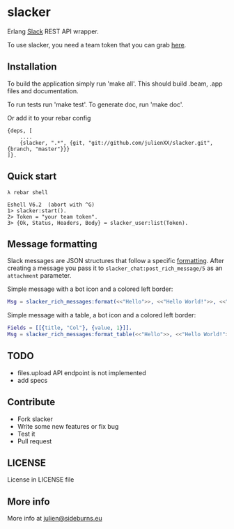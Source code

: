 slacker
=======

Erlang [Slack](http://slack.com) REST API wrapper.

To use slacker, you need a team token that you can grab [here](https://api.slack.com/#auth).

## Installation

To build the application simply run 'make all'. This should build .beam, .app
files and documentation.

To run tests run 'make test'.
To generate doc, run 'make doc'.

Or add it to your rebar config

```
{deps, [
    ....
    {slacker, ".*", {git, "git://github.com/julienXX/slacker.git", {branch, "master"}}}
]}.
```
## Quick start
```shell
λ rebar shell
```
```
Eshell V6.2  (abort with ^G)
1> slacker:start().
2> Token = "your team token".
3> {Ok, Status, Headers, Body} = slacker_user:list(Token).
```

## Message formatting

Slack messages are JSON structures that follow a specific [formatting](https://api.slack.com/docs/attachments). After creating a message you pass it
to `slacker_chat:post_rich_message/5` as an `attachment` parameter.

Simple message with a bot icon and a colored left border:
```erlang
Msg = slacker_rich_messages:format(<<"Hello">>, <<"Hello World!">>, <<"#df4f18">>).
```

Simple message with a table, a bot icon and a colored left border:
```erlang
Fields = [[{title, "Col"}, {value, 1}]].
Msg = slacker_rich_messages:format_table(<<"Hello">>, <<"Hello World!">>, Fields, <<"#df4f18">>).
```

## TODO
- files.upload API endpoint is not implemented
- add specs

## Contribute
- Fork slacker
- Write some new features or fix bug
- Test it
- Pull request

## LICENSE
License in LICENSE file

## More info
More info at julien@sideburns.eu
